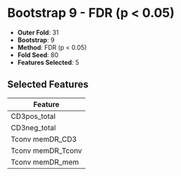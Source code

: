 # Bootstrap 9 - FDR (p < 0.05)

- **Outer Fold**: 31
- **Bootstrap**: 9
- **Method**: FDR (p < 0.05)
- **Fold Seed**: 80
- **Features Selected**: 5

## Selected Features

| Feature |
|---------|
| CD3pos_total |
| CD3neg_total |
| Tconv memDR_CD3 |
| Tconv memDR_Tconv |
| Tconv memDR_mem |
